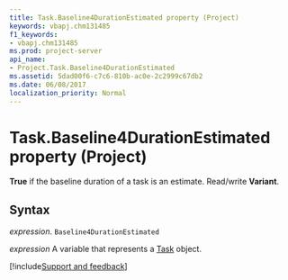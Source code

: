 ```yaml
---
title: Task.Baseline4DurationEstimated property (Project)
keywords: vbapj.chm131485
f1_keywords:
- vbapj.chm131485
ms.prod: project-server
api_name:
- Project.Task.Baseline4DurationEstimated
ms.assetid: 5dad00f6-c7c6-810b-ac0e-2c2999c67db2
ms.date: 06/08/2017
localization_priority: Normal
---
```



# Task.Baseline4DurationEstimated property (Project)

 **True** if the baseline duration of a task is an estimate. Read/write **Variant**.


## Syntax

_expression_. `Baseline4DurationEstimated`

_expression_ A variable that represents a [Task](./Project.Task.md) object.

[!include[Support and feedback](~/includes/feedback-boilerplate.md)]